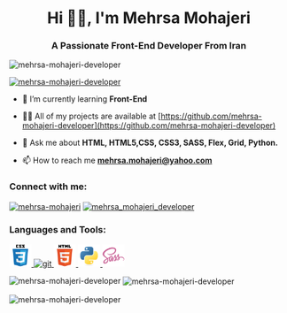 <h1 align="center">Hi 👋🏼, I'm Mehrsa Mohajeri</h1>
<h3 align="center">A Passionate Front-End Developer From Iran</h3>

<p align="left"> <img src="https://komarev.com/ghpvc/?username=mehrsa-mohajeri-developer&label=Profile%20views&color=0e75b6&style=flat" alt="mehrsa-mohajeri-developer" /> </p>

<p align="left"> <a href="https://github.com/ryo-ma/github-profile-trophy"><img src="https://github-profile-trophy.vercel.app/?username=mehrsa-mohajeri-developer" alt="mehrsa-mohajeri-developer" /></a> </p>

- 🌱 I’m currently learning **Front-End**

- 👨‍💻 All of my projects are available at [https://github.com/mehrsa-mohajeri-developer](https://github.com/mehrsa-mohajeri-developer)

- 💬 Ask me about **HTML, HTML5,CSS, CSS3, SASS, Flex, Grid, Python.**

- 📫 How to reach me **mehrsa.mohajeri@yahoo.com**

<h3 align="left">Connect with me:</h3>
<p align="left">
<a href="https://linkedin.com/in/mehrsa-mohajeri" target="blank"><img align="center" src="https://raw.githubusercontent.com/rahuldkjain/github-profile-readme-generator/master/src/images/icons/Social/linked-in-alt.svg" alt="mehrsa-mohajeri" height="30" width="40" /></a>
<a href="https://instagram.com/mehrsa_mohajeri_developer" target="blank"><img align="center" src="https://raw.githubusercontent.com/rahuldkjain/github-profile-readme-generator/master/src/images/icons/Social/instagram.svg" alt="mehrsa_mohajeri_developer" height="30" width="40" /></a>
</p>

<h3 align="left">Languages and Tools:</h3>
<p align="left"> <a href="https://www.w3schools.com/css/" target="_blank" rel="noreferrer"> <img src="https://raw.githubusercontent.com/devicons/devicon/master/icons/css3/css3-original-wordmark.svg" alt="css3" width="40" height="40"/> </a> <a href="https://git-scm.com/" target="_blank" rel="noreferrer"> <img src="https://www.vectorlogo.zone/logos/git-scm/git-scm-icon.svg" alt="git" width="40" height="40"/> </a> <a href="https://www.w3.org/html/" target="_blank" rel="noreferrer"> <img src="https://raw.githubusercontent.com/devicons/devicon/master/icons/html5/html5-original-wordmark.svg" alt="html5" width="40" height="40"/> </a> <a href="https://www.python.org" target="_blank" rel="noreferrer"> <img src="https://raw.githubusercontent.com/devicons/devicon/master/icons/python/python-original.svg" alt="python" width="40" height="40"/> </a> <a href="https://sass-lang.com" target="_blank" rel="noreferrer"> <img src="https://raw.githubusercontent.com/devicons/devicon/master/icons/sass/sass-original.svg" alt="sass" width="40" height="40"/> </a> </p>

<p><img align="left" src="https://github-readme-stats.vercel.app/api/top-langs?username=mehrsa-mohajeri-developer&show_icons=true&locale=en&layout=compact" alt="mehrsa-mohajeri-developer" /></p>

<p>&nbsp;<img align="center" src="https://github-readme-stats.vercel.app/api?username=mehrsa-mohajeri-developer&show_icons=true&locale=en" alt="mehrsa-mohajeri-developer" /></p>

<p><img align="center" src="https://github-readme-streak-stats.herokuapp.com/?user=mehrsa-mohajeri-developer&" alt="mehrsa-mohajeri-developer" /></p>
